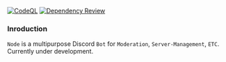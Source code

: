 [![CodeQL](https://github.com/THE-ASSASSIN0128/Node/actions/workflows/codeql.yml/badge.svg?branch=master)](https://github.com/THE-ASSASSIN0128/Node/actions/workflows/codeql.yml)
[![Dependency Review](https://github.com/THE-ASSASSIN0128/Node/actions/workflows/dependency-review.yml/badge.svg)](https://github.com/THE-ASSASSIN0128/Node/actions/workflows/dependency-review.yml)

### Inroduction

`Node` is a multipurpose Discord `Bot` for `Moderation`, `Server-Management`, `ETC`. Currently under development.

